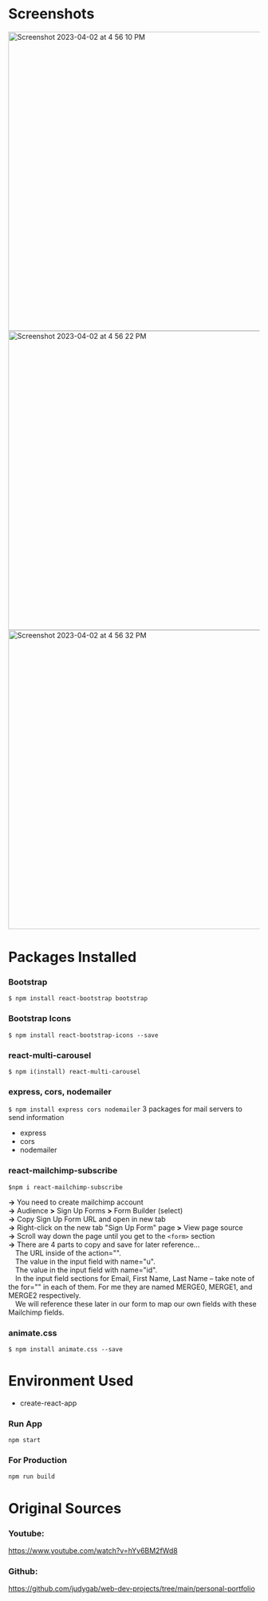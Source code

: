 # Screenshots

<img width="600" alt="Screenshot 2023-04-02 at 4 56 10 PM" src="https://user-images.githubusercontent.com/42660669/229378576-e9f437c3-e1a4-4f36-ae9d-c98dd6783dc0.png">
<img width="600" alt="Screenshot 2023-04-02 at 4 56 22 PM" src="https://user-images.githubusercontent.com/42660669/229378584-a755d6c3-e27a-46bf-aa7c-ed61fe938261.png">
<img width="600" alt="Screenshot 2023-04-02 at 4 56 32 PM" src="https://user-images.githubusercontent.com/42660669/229378589-c44daea3-95f5-4376-80a9-9a0e1a90d29a.png">

# Packages Installed

### Bootstrap

`$ npm install react-bootstrap bootstrap`

### Bootstrap Icons

`$ npm install react-bootstrap-icons --save`

### react-multi-carousel

`$ npm i(install) react-multi-carousel`

### express, cors, nodemailer

`$ npm install express cors nodemailer`
3 packages for mail servers to send information

- express
- cors
- nodemailer

### react-mailchimp-subscribe

`$npm i react-mailchimp-subscribe`

**->** You need to create mailchimp account <br>
**->** Audience **>** Sign Up Forms **>** Form Builder (select) <br>
**->** Copy Sign Up Form URL and open in new tab <br>
**->** Right-click on the new tab "Sign Up Form" page **>** View page source <br>
**->** Scroll way down the page until you get to the `<form>` section <br>
**->** There are 4 parts to copy and save for later reference... <br>
&emsp;The URL inside of the action="". <br>
&emsp;The value in the input field with name="u". <br>
&emsp;The value in the input field with name="id". <br>
&emsp;In the input field sections for Email, First Name, Last Name – take note of the for="" in each of them. For me they are named MERGE0, MERGE1, and MERGE2 respectively. <br>
&emsp;We will reference these later in our form to map our own fields with these Mailchimp fields. <br>

### animate.css

`$ npm install animate.css --save`

# Environment Used

- create-react-app

### Run App

`npm start`

### For Production

`npm run build`

# Original Sources

### Youtube:

https://www.youtube.com/watch?v=hYv6BM2fWd8

### Github:

https://github.com/judygab/web-dev-projects/tree/main/personal-portfolio
